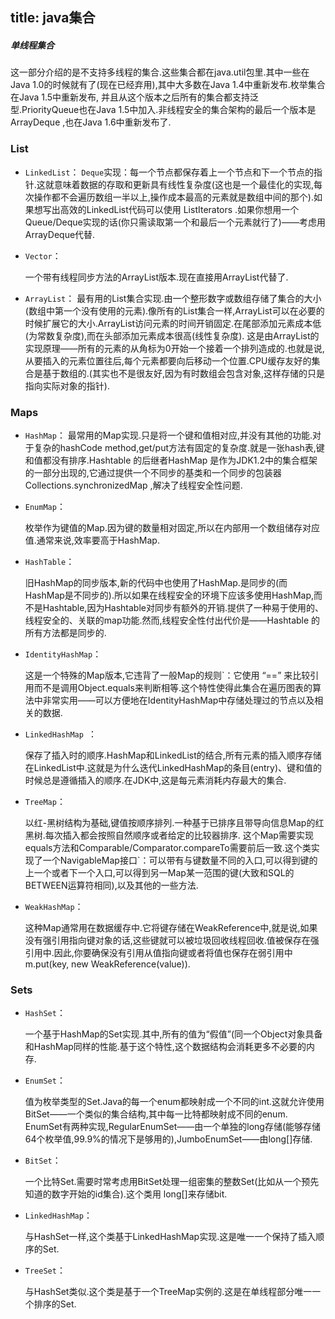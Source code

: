 title: java集合
---

##### 单线程集合
这一部分介绍的是不支持多线程的集合.这些集合都在java.util包里.其中一些在Java 1.0的时候就有了(现在已经弃用),其中大多数在Java 1.4中重新发布.枚举集合在Java 1.5中重新发布,
并且从这个版本之后所有的集合都支持泛型.PriorityQueue也在Java 1.5中加入.非线程安全的集合架构的最后一个版本是ArrayDeque ,也在Java 1.6中重新发布了.


### List

* `LinkedList`：
	`Deque`实现：每一个节点都保存着上一个节点和下一个节点的指针.这就意味着数据的存取和更新具有线性复杂度(这也是一个最佳化的实现,每次操作都不会遍历数组一半以上,操作成本最高的元素就是数组中间的那个).如果想写出高效的LinkedList代码可以使用 ListIterators .如果你想用一个Queue/Deque实现的话(你只需读取第一个和最后一个元素就行了)——考虑用ArrayDeque代替.

* `Vector`：

	一个带有线程同步方法的ArrayList版本.现在直接用ArrayList代替了.

* `ArrayList`：
	最有用的List集合实现.由一个整形数字或数组存储了集合的大小(数组中第一个没有使用的元素).像所有的List集合一样,ArrayList可以在必要的时候扩展它的大小.ArrayList访问元素的时间开销固定.在尾部添加元素成本低(为常数复杂度),而在头部添加元素成本很高(线性复杂度).
	这是由ArrayList的实现原理——所有的元素的从角标为0开始一个接着一个排列造成的.也就是说,从要插入的元素位置往后,每个元素都要向后移动一个位置.CPU缓存友好的集合是基于数组的.(其实也不是很友好,因为有时数组会包含对象,这样存储的只是指向实际对象的指针).


### Maps
* `HashMap`：
	最常用的Map实现.只是将一个键和值相对应,并没有其他的功能.对于复杂的hashCode method,get/put方法有固定的复杂度.就是一张hash表,键和值都没有排序.Hashtable 的后继者HashMap 是作为JDK1.2中的集合框架的一部分出现的,它通过提供一个不同步的基类和一个同步的包装器Collections.synchronizedMap ,解决了线程安全性问题.

* `EnumMap`：

	枚举作为键值的Map.因为键的数量相对固定,所以在内部用一个数组储存对应值.通常来说,效率要高于HashMap.

* `HashTable`：

	旧HashMap的同步版本,新的代码中也使用了HashMap.是同步的(而HashMap是不同步的).所以如果在线程安全的环境下应该多使用HashMap,而不是Hashtable,因为Hashtable对同步有额外的开销.提供了一种易于使用的、线程安全的、关联的map功能.然而,线程安全性付出代价是――Hashtable 的所有方法都是同步的.

* `IdentityHashMap`：

	这是一个特殊的Map版本,它违背了一般Map的规则`：它使用 “==” 来比较引用而不是调用Object.equals来判断相等.这个特性使得此集合在遍历图表的算法中非常实用——可以方便地在IdentityHashMap中存储处理过的节点以及相关的数据.

* `LinkedHashMap `：

	保存了插入时的顺序.HashMap和LinkedList的结合,所有元素的插入顺序存储在LinkedList中.这就是为什么迭代LinkedHashMap的条目(entry)、键和值的时候总是遵循插入的顺序.在JDK中,这是每元素消耗内存最大的集合.

* `TreeMap`：

	以红-黑树结构为基础,键值按顺序排列.一种基于已排序且带导向信息Map的红黑树.每次插入都会按照自然顺序或者给定的比较器排序.
这个Map需要实现equals方法和Comparable/Comparator.compareTo需要前后一致.这个类实现了一个NavigableMap接口`：可以带有与键数量不同的入口,可以得到键的上一个或者下一个入口,可以得到另一Map某一范围的键(大致和SQL的BETWEEN运算符相同),以及其他的一些方法.

* `WeakHashMap`：

	这种Map通常用在数据缓存中.它将键存储在WeakReference中,就是说,如果没有强引用指向键对象的话,这些键就可以被垃圾回收线程回收.值被保存在强引用中.因此,你要确保没有引用从值指向键或者将值也保存在弱引用中m.put(key, new WeakReference(value)).


### Sets
* `HashSet`：

	一个基于HashMap的Set实现.其中,所有的值为“假值”(同一个Object对象具备和HashMap同样的性能.基于这个特性,这个数据结构会消耗更多不必要的内存.

* `EnumSet`：

	值为枚举类型的Set.Java的每一个enum都映射成一个不同的int.这就允许使用BitSet——一个类似的集合结构,其中每一比特都映射成不同的enum. EnumSet有两种实现,RegularEnumSet——由一个单独的long存储(能够存储64个枚举值,99.9%的情况下是够用的),JumboEnumSet——由long[]存储.

* `BitSet`：

	一个比特Set.需要时常考虑用BitSet处理一组密集的整数Set(比如从一个预先知道的数字开始的id集合).这个类用 long[]来存储bit.

* `LinkedHashMap`：

	与HashSet一样,这个类基于LinkedHashMap实现.这是唯一一个保持了插入顺序的Set.

* `TreeSet`：

	与HashSet类似.这个类是基于一个TreeMap实例的.这是在单线程部分唯一一个排序的Set.
